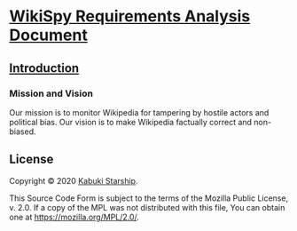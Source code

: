 # [WikiSpy Requirements Analysis Document](../)

## [Introduction](./)

### Mission and Vision

Our mission is to monitor Wikipedia for tampering by hostile actors and political bias. Our vision is to make Wikipedia factually correct and non-biased.

## License

Copyright © 2020 [Kabuki Starship](https://kabukistarship.com).

This Source Code Form is subject to the terms of the Mozilla Public License, v. 2.0. If a copy of the MPL was not distributed with this file, You can obtain one at <https://mozilla.org/MPL/2.0/>.
